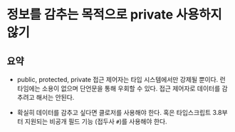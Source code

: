 # 정보를 감추는 목적으로 private 사용하지 않기

## 요약

- public, protected, private 접근 제어자는 타입 시스템에서만 강제될 뿐이다.
  런타임에는 소용이 없으며 단언문을 통해 우회할 수 있다.
  접근 제어자로 데이터를 감추려고 해서는 안된다.

- 확실히 데이터를 감추고 싶다면 클로저를 사용해야 한다.
  혹은 타입스크립트 3.8부터 지원되는 비공개 필드 기능 (접두사 `#`)를 사용해야 한다.
